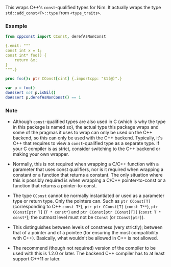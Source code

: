 This wraps C++'s `const`-qualified types for Nim. It actually wraps the type `std::add_const<T>::type` from `<type_traits>`.

### Example

```nim
from cppconst import CConst, derefAsNonConst

{.emit: """
const int x = 1;
const int* foo() {
    return &x;
}
""".}

proc foo(): ptr CConst[cint] {.importcpp: "$1(@)".}

var p = foo()
doAssert not p.isNil()
doAssert p.derefAsNonConst() == 1
```

### Note

+ Although `const`-qualified types are also used in C (which is why the type in this package is named so), the actual type this package wraps and some of the pragmas it uses to wrap can only be used on the C++ backend, so this can only be used with the C++ backend. Typically, it's C++ that requires to view a `const`-qualified type as a separate type. If your C compiler is as strict, consider switching to the C++ backend or making your own wrapper.

+ Normally, this is not required when wrapping a C/C++ function with a parameter that uses const qualifiers, nor is it required when wrapping a constant or a function that returns a constant. The only situation where this is possibly required is when wrapping a C/C++ pointer-to-const or a function that returns a pointer-to-const.

+ The type `CConst` cannot be normally instantiated or used as a parameter type or return type. Only the pointers can. Such as `ptr CConst[T]` (corresponding to C++ `const T*`), `ptr ptr CConst[T]` (`const T**`), `ptr CConst[ptr T]` (`T * const*`) and `ptr CConst[ptr CConst[T]]` (`const T * const*`); the outmost level must not be `CConst` (or `CConst[ptr]`).

+ This distinguishes between levels of constness (very strictly); between that of a pointer and of a pointee (for ensuring the most compatibility with C++). Basically, what wouldn't be allowed in C++ is not allowed. 

+ The recommend (though not required) version of the compiler to be used with this is 1.2.0 or later. The backend C++ compiler has to at least support C++11 or later.